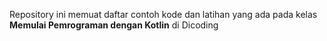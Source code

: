 Repository ini memuat daftar contoh kode dan latihan yang ada pada kelas **Memulai Pemrograman dengan Kotlin** di Dicoding
